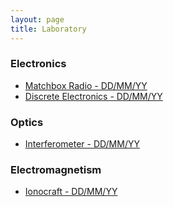 ```yaml
---
layout: page
title: Laboratory
---
```

### Electronics

* [Matchbox Radio - DD/MM/YY]()
* [Discrete Electronics - DD/MM/YY]()

### Optics

* [Interferometer - DD/MM/YY]()

### Electromagnetism

* [Ionocraft - DD/MM/YY]()
